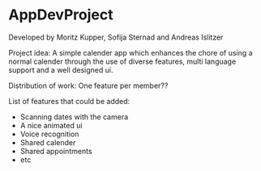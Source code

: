 # AppDevProject
Developed by Moritz Kupper, Sofija Sternad and Andreas Islitzer

Project idea: A  simple calender app which enhances the chore of using a normal calender through the use of diverse features, multi language support and a well designed ui.

Distribution of work: One feature per member??

List of features that could be added: 
+ Scanning dates with the camera
+ A nice animated ui
+ Voice recognition
+ Shared calender
+ Shared appointments
+ etc

